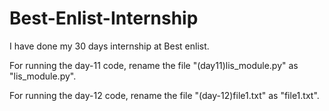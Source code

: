 # Best-Enlist-Internship

I have done my 30 days internship at Best enlist.

For running the day-11 code, rename the file "(day11)lis_module.py" as "lis_module.py".

For running the day-12 code, rename the file "(day-12)file1.txt" as "file1.txt".
